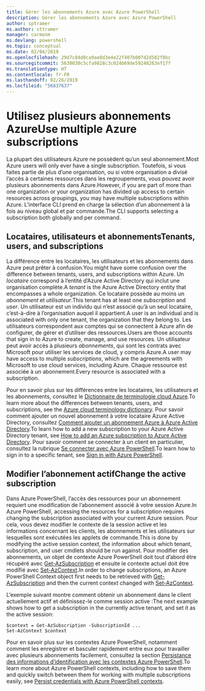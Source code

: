 ```yaml
---
title: Gérer les abonnements Azure avec Azure PowerShell
description: Gérer les abonnements Azure avec Azure PowerShell
author: sptramer
ms.author: sttramer
manager: carmonm
ms.devlang: powershell
ms.topic: conceptual
ms.date: 02/04/2019
ms.openlocfilehash: 29d7c84d0ca9ae8d3e4e22f407b007d2d582f8bc
ms.sourcegitcommit: 5630030c5cfa9828c3c024b69de59248263ef17f
ms.translationtype: HT
ms.contentlocale: fr-FR
ms.lasthandoff: 02/26/2019
ms.locfileid: "56837637"
---
```

# <a name="use-multiple-azure-subscriptions"></a><span data-ttu-id="32307-103">Utilisez plusieurs abonnements Azure</span><span class="sxs-lookup"><span data-stu-id="32307-103">Use multiple Azure subscriptions</span></span>

<span data-ttu-id="32307-104">La plupart des utilisateurs Azure ne possèdent qu’un seul abonnement.</span><span class="sxs-lookup"><span data-stu-id="32307-104">Most Azure users will only ever have a single subscription.</span></span> <span data-ttu-id="32307-105">Toutefois, si vous faites partie de plus d’une organisation, ou si votre organisation a divisé l’accès à certaines ressources dans les regroupements, vous pouvez avoir plusieurs abonnements dans Azure.</span><span class="sxs-lookup"><span data-stu-id="32307-105">However, if you are part of more than one organization or your organization has divided up access to certain resources across groupings, you may have multiple subscriptions within Azure.</span></span> <span data-ttu-id="32307-106">L’interface CLI prend en charge la sélection d’un abonnement à la fois au niveau global et par commande.</span><span class="sxs-lookup"><span data-stu-id="32307-106">The CLI supports selecting a subscription both globally and per command.</span></span>

## <a name="tenants-users-and-subscriptions"></a><span data-ttu-id="32307-107">Locataires, utilisateurs et abonnements</span><span class="sxs-lookup"><span data-stu-id="32307-107">Tenants, users, and subscriptions</span></span>

<span data-ttu-id="32307-108">La différence entre les locataires, les utilisateurs et les abonnements dans Azure peut prêter à confusion.</span><span class="sxs-lookup"><span data-stu-id="32307-108">You might have some confusion over the difference between tenants, users, and subscriptions within Azure.</span></span> <span data-ttu-id="32307-109">Un _locataire_ correspond à l’entité d’Azure Active Directory qui inclut une organisation complète.</span><span class="sxs-lookup"><span data-stu-id="32307-109">A _tenant_ is the Azure Active Directory entity that encompasses a whole organization.</span></span> <span data-ttu-id="32307-110">Ce locataire possède au moins un _abonnement_ et _utilisateur_.</span><span class="sxs-lookup"><span data-stu-id="32307-110">This tenant has at least one _subscription_ and _user_.</span></span> <span data-ttu-id="32307-111">Un utilisateur est un individu qui n’est associé qu’à un seul locataire, c’est-à-dire à l’organisation auquel il appartient.</span><span class="sxs-lookup"><span data-stu-id="32307-111">A user is an individual and is associated with only one tenant, the organization that they belong to.</span></span> <span data-ttu-id="32307-112">Les utilisateurs correspondent aux comptes qui se connectent à Azure afin de configurer, de gérer et d’utiliser des ressources.</span><span class="sxs-lookup"><span data-stu-id="32307-112">Users are those accounts that sign in to Azure to create, manage, and use resources.</span></span>
<span data-ttu-id="32307-113">Un utilisateur peut avoir accès à plusieurs _abonnements_, qui sont les contrats avec Microsoft pour utiliser les services de cloud, y compris Azure.</span><span class="sxs-lookup"><span data-stu-id="32307-113">A user may have access to multiple _subscriptions_, which are the agreements with Microsoft to use cloud services, including Azure.</span></span> <span data-ttu-id="32307-114">Chaque ressource est associée à un abonnement.</span><span class="sxs-lookup"><span data-stu-id="32307-114">Every resource is associated with a subscription.</span></span>

<span data-ttu-id="32307-115">Pour en savoir plus sur les différences entre les locataires, les utilisateurs et les abonnements, consultez le [Dictionnaire de terminologie cloud Azure](/azure/azure-glossary-cloud-terminology).</span><span class="sxs-lookup"><span data-stu-id="32307-115">To learn more about the differences between tenants, users, and subscriptions, see the [Azure cloud terminology dictionary](/azure/azure-glossary-cloud-terminology).</span></span>  <span data-ttu-id="32307-116">Pour savoir comment ajouter un nouvel abonnement à votre locataire Azure Active Directory, consultez [Comment ajouter un abonnement Azure à Azure Active Directory](/azure/active-directory/active-directory-how-subscriptions-associated-directory).</span><span class="sxs-lookup"><span data-stu-id="32307-116">To learn how to add a new subscription to your Azure Active Directory tenant, see [How to add an Azure subscription to Azure Active Directory](/azure/active-directory/active-directory-how-subscriptions-associated-directory).</span></span>
<span data-ttu-id="32307-117">Pour savoir comment se connecter à un client en particulier, consultez la rubrique [Se connecter avec Azure PowerShell](/powershell/azure/authenticate-azureps).</span><span class="sxs-lookup"><span data-stu-id="32307-117">To learn how to sign in to a specific tenant, see [Sign in with Azure PowerShell](/powershell/azure/authenticate-azureps).</span></span>

## <a name="change-the-active-subscription"></a><span data-ttu-id="32307-118">Modifier l’abonnement actif</span><span class="sxs-lookup"><span data-stu-id="32307-118">Change the active subscription</span></span>

<span data-ttu-id="32307-119">Dans Azure PowerShell, l’accès des ressources pour un abonnement requiert une modification de l’abonnement associé à votre session Azure.</span><span class="sxs-lookup"><span data-stu-id="32307-119">In Azure PowerShell, accessing the resources for a subscription requires changing the subscription associated with your current Azure session.</span></span>
<span data-ttu-id="32307-120">Pour cela, vous devez modifier le contexte de la session active et les informations concernant les clients, les abonnements et les utilisateurs sur lesquelles sont exécutées les applets de commande.</span><span class="sxs-lookup"><span data-stu-id="32307-120">This is done by modifying the active session context, the information about which tenant, subscription, and user cmdlets should be run against.</span></span>
<span data-ttu-id="32307-121">Pour modifier des abonnements, un objet de contexte Azure PowerShell doit tout d’abord être récupéré avec [Get-AzSubscription](/powershell/module/az.accounts/get-azsubscription) et ensuite le contexte actuel doit être modifié avec [Set-AzContext](/powershell/module/az.accounts/set-azcontext).</span><span class="sxs-lookup"><span data-stu-id="32307-121">In order to change subscriptions, an Azure PowerShell Context object first needs to be retrieved with [Get-AzSubscription](/powershell/module/az.accounts/get-azsubscription) and then the current context changed with [Set-AzContext](/powershell/module/az.accounts/set-azcontext).</span></span>

<span data-ttu-id="32307-122">L’exemple suivant montre comment obtenir un abonnement dans le client actuellement actif et définissez-le comme session active :</span><span class="sxs-lookup"><span data-stu-id="32307-122">The next example shows how to get a subscription in the currently active tenant, and set it as the active session:</span></span>

```powershell-interactive
$context = Get-AzSubscription -SubscriptionId ...
Set-AzContext $context
```

<span data-ttu-id="32307-123">Pour en savoir plus sur les contextes Azure PowerShell, notamment comment les enregistrer et basculer rapidement entre eux pour travailler avec plusieurs abonnements facilement, consultez la section [Persistance des informations d’identification avec les contextes Azure PowerShell](context-persistence.md).</span><span class="sxs-lookup"><span data-stu-id="32307-123">To learn more about Azure PowerShell contexts, including how to save them and quickly switch between them for working with multiple subscriptions easily, see [Persist credentials with Azure PowerShell contexts](context-persistence.md).</span></span>

